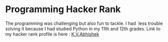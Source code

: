 # Programming Hacker Rank
The programming was challenging but also fun to tackle. I had  less trouble solving it because I had studied Python in my 11th and 12th grades.
Link to my hacker rank profile is here : [K.V.Abhishek](https://www.hackerrank.com/contests/amfoss-praveshan-2022/challenges)
